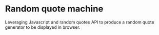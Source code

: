 # Random quote machine
Leveraging Javascript and random quotes API to produce a random quote generator to be displayed in browser.
